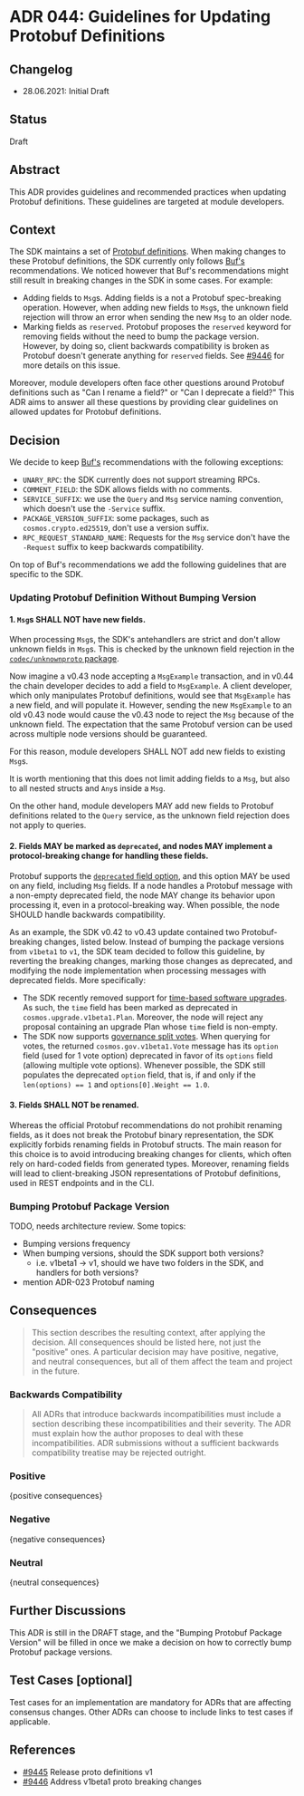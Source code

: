 # ADR 044: Guidelines for Updating Protobuf Definitions

## Changelog

- 28.06.2021: Initial Draft

## Status

Draft

## Abstract

This ADR provides guidelines and recommended practices when updating Protobuf definitions. These guidelines are targeted at module developers.

## Context

The SDK maintains a set of [Protobuf definitions](https://github.com/cosmos/cosmos-sdk/tree/master/proto/cosmos). When making changes to these Protobuf definitions, the SDK currently only follows [Buf's](https://docs.buf.build/) recommendations. We noticed however that Buf's recommendations might still result in breaking changes in the SDK in some cases. For example:

- Adding fields to `Msg`s. Adding fields is a not a Protobuf spec-breaking operation. However, when adding new fields to `Msg`s, the unknown field rejection will throw an error when sending the new `Msg` to an older node.
- Marking fields as `reserved`. Protobuf proposes the `reserved` keyword for removing fields without the need to bump the package version. However, by doing so, client backwards compatibility is broken as Protobuf doesn't generate anything for `reserved` fields. See [#9446](https://github.com/cosmos/cosmos-sdk/issues/9446) for more details on this issue.

Moreover, module developers often face other questions around Protobuf definitions such as "Can I rename a field?" or "Can I deprecate a field?" This ADR aims to answer all these questions by providing clear guidelines on allowed updates for Protobuf definitions.

## Decision

We decide to keep [Buf's](https://docs.buf.build/) recommendations with the following exceptions:

- `UNARY_RPC`: the SDK currently does not support streaming RPCs.
- `COMMENT_FIELD`: the SDK allows fields with no comments.
- `SERVICE_SUFFIX`: we use the `Query` and `Msg` service naming convention, which doesn't use the `-Service` suffix.
- `PACKAGE_VERSION_SUFFIX`: some packages, such as `cosmos.crypto.ed25519`, don't use a version suffix.
- `RPC_REQUEST_STANDARD_NAME`: Requests for the `Msg` service don't have the `-Request` suffix to keep backwards compatibility.

On top of Buf's recommendations we add the following guidelines that are specific to the SDK.

### Updating Protobuf Definition Without Bumping Version

#### 1. `Msg`s SHALL NOT have new fields.

When processing `Msg`s, the SDK's antehandlers are strict and don't allow unknown fields in `Msg`s. This is checked by the unknown field rejection in the [`codec/unknownproto` package](https://github.com/cosmos/cosmos-sdk/blob/master/codec/unknownproto).

Now imagine a v0.43 node accepting a `MsgExample` transaction, and in v0.44 the chain developer decides to add a field to `MsgExample`. A client developer, which only manipulates Protobuf definitions, would see that `MsgExample` has a new field, and will populate it. However, sending the new `MsgExample` to an old v0.43 node would cause the v0.43 node to reject the `Msg` because of the unknown field. The expectation that the same Protobuf version can be used across multiple node versions should be guaranteed.

For this reason, module developers SHALL NOT add new fields to existing `Msg`s.

It is worth mentioning that this does not limit adding fields to a `Msg`, but also to all nested structs and `Any`s inside a `Msg`.

On the other hand, module developers MAY add new fields to Protobuf definitions related to the `Query` service, as the unknown field rejection does not apply to queries.

#### 2. Fields MAY be marked as `deprecated`, and nodes MAY implement a protocol-breaking change for handling these fields.

Protobuf supports the [`deprecated` field option](https://developers.google.com/protocol-buffers/docs/proto#options), and this option MAY be used on any field, including `Msg` fields. If a node handles a Protobuf message with a non-empty deprecated field, the node MAY change its behavior upon processing it, even in a protocol-breaking way. When possible, the node SHOULD handle backwards compatibility.

As an example, the SDK v0.42 to v0.43 update contained two Protobuf-breaking changes, listed below. Instead of bumping the package versions from `v1beta1` to `v1`, the SDK team decided to follow this guideline, by reverting the breaking changes, marking those changes as deprecated, and modifying the node implementation when processing messages with deprecated fields. More specifically:

- The SDK recently removed support for [time-based software upgrades](https://github.com/cosmos/cosmos-sdk/pull/8849). As such, the `time` field has been marked as deprecated in `cosmos.upgrade.v1beta1.Plan`. Moreover, the node will reject any proposal containing an upgrade Plan whose `time` field is non-empty.
- The SDK now supports [governance split votes](./adr-037-gov-split-vote.md). When querying for votes, the returned `cosmos.gov.v1beta1.Vote` message has its `option` field (used for 1 vote option) deprecated in favor of its `options` field (allowing multiple vote options). Whenever possible, the SDK still populates the deprecated `option` field, that is, if and only if the `len(options) == 1` and `options[0].Weight == 1.0`.

#### 3. Fields SHALL NOT be renamed.

Whereas the official Protobuf recommendations do not prohibit renaming fields, as it does not break the Protobuf binary representation, the SDK explicitly forbids renaming fields in Protobuf structs. The main reason for this choice is to avoid introducing breaking changes for clients, which often rely on hard-coded fields from generated types. Moreover, renaming fields will lead to client-breaking JSON representations of Protobuf definitions, used in REST endpoints and in the CLI.

### Bumping Protobuf Package Version

TODO, needs architecture review. Some topics:

- Bumping versions frequency
- When bumping versions, should the SDK support both versions?
  - i.e. v1beta1 -> v1, should we have two folders in the SDK, and handlers for both versions?
- mention ADR-023 Protobuf naming

## Consequences

> This section describes the resulting context, after applying the decision. All consequences should be listed here, not just the "positive" ones. A particular decision may have positive, negative, and neutral consequences, but all of them affect the team and project in the future.

### Backwards Compatibility

> All ADRs that introduce backwards incompatibilities must include a section describing these incompatibilities and their severity. The ADR must explain how the author proposes to deal with these incompatibilities. ADR submissions without a sufficient backwards compatibility treatise may be rejected outright.

### Positive

{positive consequences}

### Negative

{negative consequences}

### Neutral

{neutral consequences}

## Further Discussions

This ADR is still in the DRAFT stage, and the "Bumping Protobuf Package Version" will be filled in once we make a decision on how to correctly bump Protobuf package versions.

## Test Cases [optional]

Test cases for an implementation are mandatory for ADRs that are affecting consensus changes. Other ADRs can choose to include links to test cases if applicable.

## References

- [#9445](https://github.com/cosmos/cosmos-sdk/issues/9445) Release proto definitions v1
- [#9446](https://github.com/cosmos/cosmos-sdk/issues/9446) Address v1beta1 proto breaking changes
